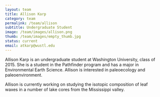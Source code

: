 ```yaml
---
layout: team
title: Allison Karp
category: team
permalink: /team/allison
subtitle: Undergraduate Student
image: /team/images/allison.png
thumb: /team/images/empty_thumb.jpg
status: current
email: atkarp@wustl.edu
---
```


Allison Karp is an undergraduate student at Washington University, class of 2015. She is a student in the Pathfinder program and has a major in Environmental Earth Science. Allison is interested in paleoecology and paleoenvironment.

Allison is currently working on studying the isotopic composition of leaf waxes in a number of lake cores from the Mississippi valley.